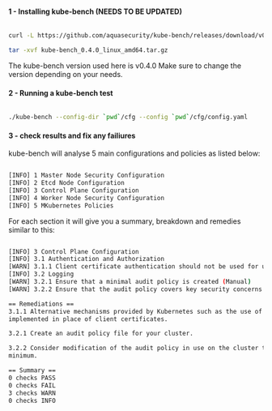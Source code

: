 #### 1 - Installing kube-bench (NEEDS TO BE UPDATED)

```sh

curl -L https://github.com/aquasecurity/kube-bench/releases/download/v0.4.0/kube-bench_0.4.0_linux_amd64.tar.gz -o kube-bench_0.4.0_linux_amd64.tar.gz

tar -xvf kube-bench_0.4.0_linux_amd64.tar.gz

```

The kube-bench version used here is v0.4.0 
Make sure to change the version depending on your needs.

#### 2 - Running a kube-bench test

```sh

./kube-bench --config-dir `pwd`/cfg --config `pwd`/cfg/config.yaml

```
#### 3 - check results and fix any failiures

kube-bench will analyse 5 main configurations and policies as listed below:

```sh

[INFO] 1 Master Node Security Configuration
[INFO] 2 Etcd Node Configuration
[INFO] 3 Control Plane Configuration
[INFO] 4 Worker Node Security Configuration
[INFO] 5 MKubernetes Policies

```

For each section it will give you a summary, breakdown and remedies similar to this:

```sh

[INFO] 3 Control Plane Configuration
[INFO] 3.1 Authentication and Authorization
[WARN] 3.1.1 Client certificate authentication should not be used for users (Manual)
[INFO] 3.2 Logging
[WARN] 3.2.1 Ensure that a minimal audit policy is created (Manual)
[WARN] 3.2.2 Ensure that the audit policy covers key security concerns (Manual)

== Remediations ==
3.1.1 Alternative mechanisms provided by Kubernetes such as the use of OIDC should be
implemented in place of client certificates.

3.2.1 Create an audit policy file for your cluster.

3.2.2 Consider modification of the audit policy in use on the cluster to include these items, at a
minimum.

== Summary ==
0 checks PASS
0 checks FAIL
3 checks WARN
0 checks INFO

```